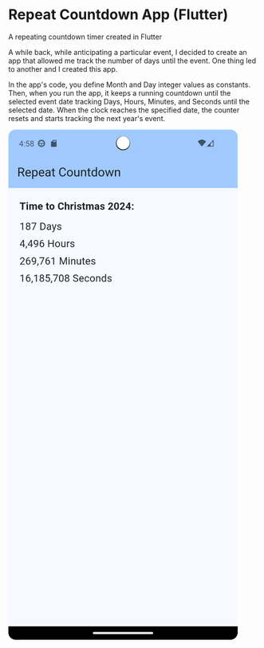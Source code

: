# Repeat Countdown App (Flutter)

A repeating countdown timer created in Flutter

A while back, while anticipating a particular event, I decided to create an app that allowed me track the number of days until the event. One thing led to another and I created this app. 


In the app's code, you define Month and Day integer values as constants. Then, when you run the app, it keeps a running countdown until the selected event date tracking Days, Hours, Minutes, and Seconds until the selected date. When the clock reaches the specified date, the counter resets and starts tracking the next year's event.

![Application Screen](screenshots/app-screen.png)
